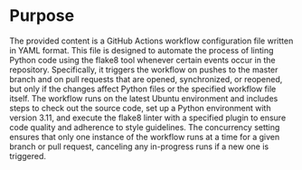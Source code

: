 # Purpose
The provided content is a GitHub Actions workflow configuration file written in YAML format. This file is designed to automate the process of linting Python code using the flake8 tool whenever certain events occur in the repository. Specifically, it triggers the workflow on pushes to the master branch and on pull requests that are opened, synchronized, or reopened, but only if the changes affect Python files or the specified workflow file itself. The workflow runs on the latest Ubuntu environment and includes steps to check out the source code, set up a Python environment with version 3.11, and execute the flake8 linter with a specified plugin to ensure code quality and adherence to style guidelines. The concurrency setting ensures that only one instance of the workflow runs at a time for a given branch or pull request, canceling any in-progress runs if a new one is triggered.
